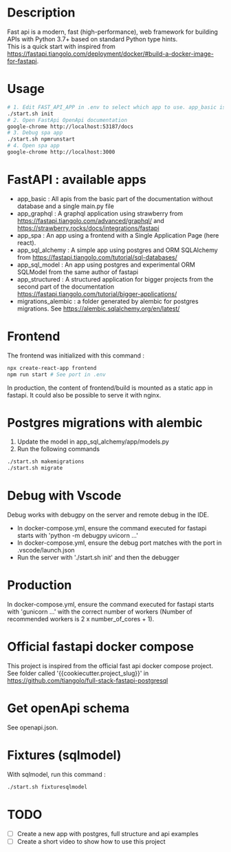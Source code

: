 # Description
Fast api is a modern, fast (high-performance), web framework for building APIs with Python 3.7+ based on standard Python type hints.  
This is a quick start with inspired from https://fastapi.tiangolo.com/deployment/docker/#build-a-docker-image-for-fastapi.

# Usage
```bash
# 1. Edit FAST_API_APP in .env to select which app to use. app_basic is a simple app. See bellow for a description of available applications.
./start.sh init
# 2. Open FastApi OpenApi documentation
google-chrome http://localhost:53187/docs
# 3. Debug spa app
./start.sh npmrunstart
# 4. Open spa app
google-chrome http://localhost:3000
```

# FastAPI : available apps
- app_basic : All apis from the basic part of the documentation without database and a single main.py file
- app_graphql : A graphql application using strawberry from https://fastapi.tiangolo.com/advanced/graphql/ and https://strawberry.rocks/docs/integrations/fastapi
- app_spa : An app using a frontend with a Single Application Page (here react).
- app_sql_alchemy : A simple app using postgres and ORM SQLAlchemy from https://fastapi.tiangolo.com/tutorial/sql-databases/
- app_sql_model : An app using postgres and experimental ORM SQLModel from the same author of fastapi
- app_structured : A structured application for bigger projects from the second part of the documentation https://fastapi.tiangolo.com/tutorial/bigger-applications/
- migrations_alembic : a folder generated by alembic for postgres migrations. See https://alembic.sqlalchemy.org/en/latest/

# Frontend
The frontend was initialized with this command :
```bash
npx create-react-app frontend
npm run start # See port in .env
```
In production, the content of frontend/build is mounted as a static app in fastapi. It could also be possible to serve it with nginx.

# Postgres migrations with alembic
1. Update the model in app_sql_alchemy/app/models.py
2. Run the following commands
```bash
./start.sh makemigrations
./start.sh migrate
```

# Debug with Vscode
Debug works with debugpy on the server and remote debug in the IDE.  
- In docker-compose.yml, ensure the command executed for fastapi starts with 'python -m debugpy uvicorn ...'
- In docker-compose.yml, ensure the debug port matches with the port in .vscode/launch.json
- Run the server with './start.sh init' and then the debugger

# Production
In docker-compose.yml, ensure the command executed for fastapi starts with 'gunicorn ...' with the correct number of workers (Number of recommended workers is 2 x number_of_cores + 1).

# Official fastapi docker compose
This project is inspired from the official fast api docker compose project.  
See folder called '{{cookiecutter.project_slug}}' in https://github.com/tiangolo/full-stack-fastapi-postgresql  

# Get openApi schema
See openapi.json.

# Fixtures (sqlmodel)
With sqlmodel, run this command :
```bash
./start.sh fixturesqlmodel
```

# TODO
- [ ] Create a new app with postgres, full structure and api examples
- [ ] Create a short video to show how to use this project
